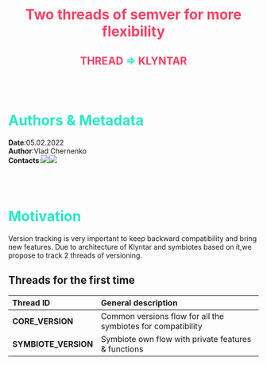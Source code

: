 <div align="center">

<span style="color:#F74165">

# Two threads of semver for more flexibility
## THREAD <span style="color:#28E9C3">=></span> KLYNTAR
</span>

</div>

<br><br>

<span style="color:#28E9C3">

# <b>Authors & Metadata</b>

</span>

<b>Date</b>:05.02.2022</br>
<b>Author</b>:Vlad Chernenko</br>
<b>Contacts</b>:[<img src="https://img.shields.io/badge/Telegram-2CA5E0?style=for-the-badge&logo=telegram&logoColor=white">](https://t.me/Vlad_Chernenk0)[<img src="https://img.shields.io/badge/ProtonMail-8B89CC?style=for-the-badge&logo=protonmail&logoColor=white">](mailto:vladchernenko@protonmail.com)

</br></br>

<span style="color:#28E9C3">

# <b>Motivation</b>

</span>


Version tracking is very important to keep backward compatibility and bring new features. Due to architecture of Klyntar and symbiotes based on it,we propose to track 2 threads of versioning.

## Threads for the first time

|     Thread ID     |                   General description                        |
|:------------------|:-------------------------------------------------------------|
| <b>CORE_VERSION</b>      | Common versions flow for all the symbiotes for compatibility |
| <b>SYMBIOTE_VERSION</b>  | Symbiote own flow with private features & functions          |